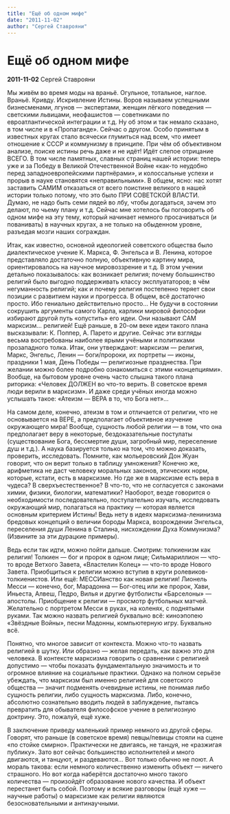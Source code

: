 ```yaml
---
title: "Ещё об одном мифе"
date: "2011-11-02"
author: "Сергей Ставрояни"
---
```


# Ещё об одном мифе

**2011-11-02** Сергей Ставрояни

Мы живём во время моды на враньё. Огульное, тотальное, наглое. Враньё. Кривду. Искривление Истины. Воров называем успешными бизнесменами, лгунов — экспертами, женщин лёгкого поведения — светскими львицами, неофашистов — советниками по евроатлантической интеграции и т.д. Ну об этом и так немало сказано, в том числе и в «Пропаганде». Сейчас о другом. Особо принятым в известных кругах стало всячески глумиться над всем, что имеет отношение к СССР и коммунизму в принципе. При чём об объективном анализе, поиске истины речь даже и не идёт! Идёт слепое отрицание ВСЕГО. В том числе памятных, славных страниц нашей истории: теперь уже и за Победу в Великой Отечественной Войне «как-то неудобно перед западноевропейскими партнёрами», и колоссальные успехи и прорыв в науке становятся «неправильными». В общем, ясно: нас хотят заставить САМИМ отказаться от всего поистине великого в нашей истории только потому, что это было ПРИ СОВЕТСКОЙ ВЛАСТИ. Думаю, не надо быть семи пядей во лбу, чтобы догадаться, зачем это делают, по чьему плану и т.д. Сейчас мне хотелось бы поговорить об одном мифе на эту тему, который начинает немного просачиваться (и пованивать) в научных кругах, а не только на обыденном уровне, разъедая мозги наших сограждан.

Итак, как известно, основной идеологией советского общества было диалектическое учение К. Маркса, Ф. Энгельса и В. Ленина, которое представляло достаточно полную, объективную картину мира, ориентировалось на научное мировоззрение и т.д. В этом учении детально показывалось: как возникает религия; почему большинство религий было выгодно поддерживать классу эксплуататоров; в чём негуманность религий; как и почему религия постепенно теряет свои позиции с развитием науки и прогресса. В общем, всё достаточно просто. Ибо гениально действительно просто… Не будучи в состоянии сокрушить аргументы самого Карла, карлики мировой философии избирают другой путь «опустить» его идеи. Они называют САМ марксизм... религией! Ещё раньше, в 20-ом веке идеи такого плана высказывали: К. Поппер, А. Парето и другие. Сейчас эти взгляды весьма востребованы наиболее ярыми учёными и политиками прозападного толка. Итак, они утверждают: марксизм — религия, Маркс, Энгельс, Ленин — боги/пророки, их портреты — иконы, праздники 1 мая, День Победы — религиозные празднества. При желании можно более подробно ознакомиться с этими «концепциями». Вообще, на бытовом уровне очень часто слышна такого плана риторика: «Человек ДОЛЖЕН во что-то верить. В советское время люди верили в марксизм». И даже среди учёных иногда можно услышать такое: «Атеизм — ВЕРА в то, что Бога нет»…

На самом деле, конечно, атеизм в том и отличается от религии, что не основывается на ВЕРЕ, а предполагает объективное изучение окружающего мира! Вообще, сущность любой религии — в том, что она предполагает веру в некоторые, бездоказательные постулаты (существование Бога, бессмертие души, загробный мир, переселение душ и т.д.). А наука базируется только на том, что можно доказать, проверить, исследовать. Помните, как мольеровский Дон Жуан говорит, что он верит только в таблицу умножения? Конечно же, арифметика не даст человеку моральных законов, этических норм, которые, кстати, есть в марксизме. Но где же в марксизме есть вера в чудеса? В сверхъестественное? В что-то, что не согласуется с законами химии, физики, биологии, математики? Наоборот, везде говорится о необходимости последовательно, поступательно изучать, исследовать окружающий мир, полагаться на практику — которая является основным критерием Истины! Ведь нету в идеях марксизма-ленинизма бредовых концепций о величии бороды Маркса, возрождении Энгельса, переселения души Ленина в Сталина, нисхождении Духа Коммунизма? (Извините за эти дурацкие примеры).

Ведь если так идти, можно пойти дальше. Смотрим: толкиенизм как религия! Толкиен — бог и пророк в одном лице; Сильмариллион — что-то вроде Ветхого Завета, «Властелин Колец» — что-то вроде Нового Завета. Приобщиться к религии можно вступив в круги ролевиков-толкиенистов. Или ещё: МЕССИанство как новая религия! Лионель Месси — конечно, бог, Марадонна — Бог-отец или же пророк, Хави, Иньеста, Алвеш, Педро, Вилья и другие футболисты «Барселоны» — апостолы. Приобщение к религии — просмотр футбольных матчей. Желательно с портретом Месси в руках, на коленях, с поднятыми руками. Так можно назвать религией буквально всё: киноэпопею «Звёздные Войны», песни Мадонны, компьютерную игру. Буквально всё.

Понятно, что многое зависит от контекста. Можно что-то назвать религией в шутку. Или образно — желая передать, как важно это для человека. В контексте марксизма говорить о сравнении с религией допустимо — чтобы показать фундаментальную значимость и то огромное влияние на социальные практики. Однако на полном серьёзе убеждать, что марксизм был именно религией для советского общества — значит подменять очевидные истины, не понимая либо сущность религии, либо сущность марксизма. Либо, конечно, абсолютно сознательно вводить людей в заблуждение, пытаясь превратить для обывателя философское учение в религиозную доктрину. Это, пожалуй, ещё хуже.

В заключение приведу маленький пример немного из другой сферы. Говорят, что раньше (в советское время) певцы/певицы стояли на сцене «по стойке смирно». Практически не двигаясь, не танцуя, не «разжигая публику». Зато вот сейчас большинство исполнителей и много двигаются, и танцуют, и раздеваются… Вот только обычно не поют. А мораль такова: если немного количественно изменить объект — ничего страшного. Но вот когда наберётся достаточно много такого количества — произойдёт образование нового качества. И объект перестанет быть собой. Поэтому и всякие разговоры (ещё хуже — научные работы) о марксизме как религии являются безосновательными и антинаучными.